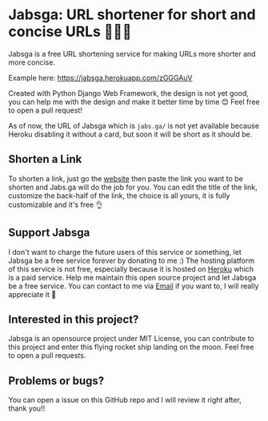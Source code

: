 # Jabsga: URL shortener for short and concise URLs 💖🇵🇭
Jabsga is a free URL shortening service for making URLs more shorter and more concise.

Example here: https://jabsga.herokuapp.com/zGGGAuV

Created with Python Django Web Framework, the design is not yet good, you can help me with the design and make it better time by time 😊 Feel free to open a pull request!

As of now, the URL of Jabsga which is `jabs.ga/` is not yet available because Heroku disabling it without a card, but soon it will be short as it should be.

## Shorten a Link
To shorten a link, just go the [website](https://jabsga.herokuapp.com/zGGGAuV) then paste the link you want to be shorten and Jabs.ga will do the job for you. You can edit the title of the link, customize the back-half of the link, the choice is all yours, it is fully customizable and it's free 👌

## Support Jabsga
I don't want to charge the future users of this service or something, let Jabsga be a free service forever by donating to me :) The hosting platform of this service is not free, especially because it is hosted on [Heroku](https://heroku.com) which is a paid service. Help me maintain this open source project and let Jabsga be a free service. You can contact to me via [Email](jabez.natsu@gmail.com) if you want to, I will really appreciate it 💖

## Interested in this project?
Jabsga is an opensource project under MIT License, you can contribute to this project and enter this flying rocket ship landing on the moon. Feel free to open a pull requests.

## Problems or bugs?
You can open a issue on this GitHub repo and I will review it right after, thank you!!
